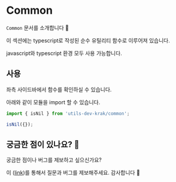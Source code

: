 # Common

`Common` 문서를 소개합니다 🎉

이 섹션에는 typescript로 작성된 순수 유틸리티 함수로 이루어져 있습니다.

javascript와 typescript 환경 모두 사용 가능합니다.

## 사용

좌측 사이드바에서 함수를 확인하실 수 있습니다.

아래와 같이 모듈을 import 할 수 있습니다.

```js
import { isNil } from 'utils-dev-krak/common';

isNil({});
```

## 궁금한 점이 있나요? 🐛

궁금한 점이나 버그를 제보하고 싶으신가요?

이 ([link](https://github.com/junhoKims/utils-dev-krak/issues))를 통해서 질문과
버그를 제보해주세요. 감사합니다 💚
